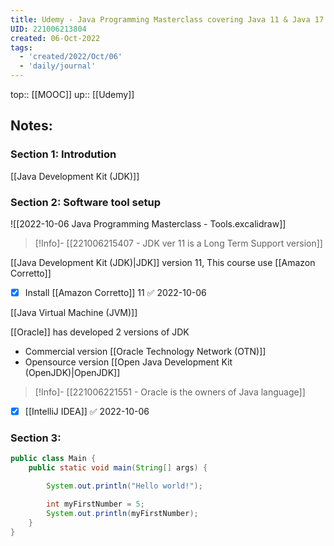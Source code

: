```yaml
---
title: Udemy - Java Programming Masterclass covering Java 11 & Java 17
UID: 221006213804
created: 06-Oct-2022
tags:
  - 'created/2022/Oct/06'
  - 'daily/journal'
---
```

top:: [[MOOC]]
up:: [[Udemy]]

## Notes:
### Section 1: Introdution
[[Java Development Kit (JDK)]]

### Section 2: Software tool setup

![[2022-10-06 Java Programming Masterclass - Tools.excalidraw]]

> [!Info]-
> [[221006215407 - JDK ver 11 is a Long Term Support version]]

 [[Java Development Kit (JDK)|JDK]] version 11, This course use [[Amazon Corretto]]
- [x] Install [[Amazon Corretto]] 11 ✅ 2022-10-06

[[Java Virtual Machine (JVM)]]

[[Oracle]] has developed 2 versions of JDK
- Commercial version [[Oracle Technology Network (OTN)]]
- Opensource version [[Open Java Development Kit (OpenJDK)|OpenJDK]]

> [!Info]-
> [[221006221551 - Oracle is the owners of Java language]]

- [x] [[IntelliJ IDEA]] ✅ 2022-10-06


### Section 3:

```java
public class Main {  
    public static void main(String[] args) {  

        System.out.println("Hello world!");  

        int myFirstNumber = 5;  
        System.out.println(myFirstNumber);  
    }  
}
```